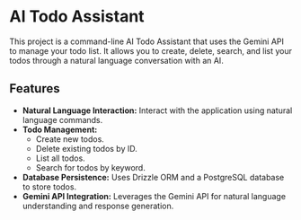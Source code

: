 # AI Todo Assistant

This project is a command-line AI Todo Assistant that uses the Gemini API to manage your todo list. It allows you to create, delete, search, and list your todos through a natural language conversation with an AI.

## Features

* **Natural Language Interaction:** Interact with the application using natural language commands.
* **Todo Management:**
    * Create new todos.
    * Delete existing todos by ID.
    * List all todos.
    * Search for todos by keyword.
* **Database Persistence:** Uses Drizzle ORM and a PostgreSQL database to store todos.
* **Gemini API Integration:** Leverages the Gemini API for natural language understanding and response generation.
